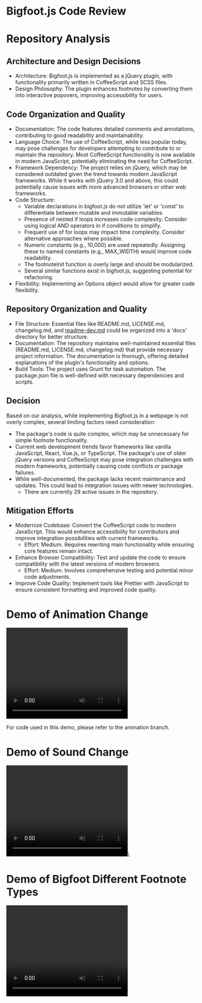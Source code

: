 # Bigfoot.js Code Review

# Repository Analysis

## Architecture and Design Decisions

- Architecture: Bigfoot.js is implemented as a jQuery plugin, with functionality primarily written in CoffeeScript and SCSS files.
- Design Philosophy: The plugin enhances footnotes by converting them into interactive popovers, improving accessibility for users.

## Code Organization and Quality

- Documentation: The code features detailed comments and annotations, contributing to good readability and maintainability.
- Language Choice: The use of CoffeeScript, while less popular today, may pose challenges for developers attempting to contribute to or maintain the repository. Most CoffeeScript functionality is now available in modern JavaScript, potentially eliminating the need for CoffeeScript.
- Framework Dependency: The project relies on jQuery, which may be considered outdated given the trend towards modern JavaScript frameworks. While it works with jQuery 3.0 and above, this could potentially cause issues with more advanced browsers or other web frameworks.
- Code Structure:
    - Variable declarations in bigfoot.js do not utilize 'let' or 'const' to differentiate between mutable and immutable variables.
    - Presence of nested if loops increases code complexity. Consider using logical AND operators in if conditions to simplify.
    - Frequent use of for loops may impact time complexity. Consider alternative approaches where possible.
    - Numeric constants (e.g., 10,000) are used repeatedly. Assigning these to named constants (e.g., MAX_WIDTH) would improve code readability.
    - The footnoteInit function is overly large and should be modularized.
    - Several similar functions exist in bigfoot.js, suggesting potential for refactoring.
- Flexibility: Implementing an Options object would allow for greater code flexibility.

## Repository Organization and Quality

- File Structure: Essential files like README.md, LICENSE.md, changelog.md, and [readme-dev.md](http://readme-dev.md) could be organized into a 'docs' directory for better structure.
- Documentation: The repository maintains well-maintained essential files (README.md, LICENSE.md, changelog.md) that provide necessary project information. The documentation is thorough, offering detailed explanations of the plugin's functionality and options.
- Build Tools: The project uses Grunt for task automation. The package.json file is well-defined with necessary dependencies and scripts.

## Decision

Based on our analysis, while implementing Bigfoot.js in a webpage is not overly complex, several limiting factors need consideration:

- The package's code is quite complex, which may be unnecessary for simple footnote functionality.
- Current web development trends favor frameworks like vanilla JavaScript, React, Vue.js, or TypeScript. The package's use of older jQuery versions and CoffeeScript may pose integration challenges with modern frameworks, potentially causing code conflicts or package failures.
- While well-documented, the package lacks recent maintenance and updates. This could lead to integration issues with newer technologies.
    - There are currently 29 active issues in the repository.

## Mitigation Efforts

- Modernize Codebase: Convert the CoffeeScript code to modern JavaScript. This would enhance accessibility for contributors and improve integration possibilities with current frameworks.
    - Effort: Medium. Requires rewriting main functionality while ensuring core features remain intact.
- Enhance Browser Compatibility: Test and update the code to ensure compatibility with the latest versions of modern browsers.
    - Effort: Medium. Involves comprehensive testing and potential minor code adjustments.
- Improve Code Quality: Implement tools like Prettier with JavaScript to ensure consistent formatting and improved code quality.


# Demo of Animation Change 
<video width="320" height="240" controls>
  <source src="demo/animation-demo.mov" type="video/mp4">
</video>

For code used in this demo, please refer to the animation branch.

# Demo of Sound Change 
<video width="320" height="240" controls>
  <source src="demo/sound-demo.mp4" type="video/mp4">
</video>\

# Demo of Bigfoot Different Footnote Types 
<video width="320" height="240" controls>
  <source src="demo/bigfoot-footnote-types.mp4" type="video/mp4">
</video>
